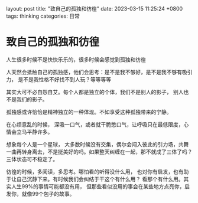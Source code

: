 layout: post
title:  "致自己的孤独和彷徨"
date:   2023-03-15 11:25:24 +0800
tags: thinking
categories:  日常

#  致自己的孤独和彷徨



人生很多时候不是快快乐乐的，很多时候会感觉到孤独和彷徨

人天然会抵触自己的孤独感，他们会思考：是不是我不够好，是不是我不够有吸引力， 是不是我性格不好找不到人玩？等等等等

其实大可不必自怨自艾。每个人都是独立的个体，我们不是别人的影子， 别人也不是我们的影子。

孤独感或许恰恰是精神独立的一种体现。不如享受这种孤独带来的宁静。

在心烦意乱的时候， 深吸一口气，或者就干脆憋口气，让呼吸只在最低限度，心情会立马平静许多。

想象每个人是一个星球， 大多数时候没有交集，偶尔会闯入彼此的引力场，共舞一曲再转身离去，不是挺美好的吗。如果整天纠缠在一起，那不就成了三体了吗？三体状态可不稳定了。

彷徨的时候，多阅读，多思考。哪怕看的听得没什么用， 也对你有启发，也有助于让自己沉静下来。有时候我们会纠结于干这个有什么用？ 看那个有什么用。其实人生99%的事情可能都没有用， 但那些看似没用的事会在某些地方点亮你，启发你，就像99个包子的故事。

